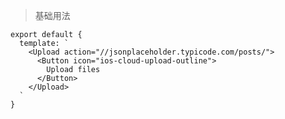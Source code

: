 > 基础用法

    export default {
      template: `
        <Upload action="//jsonplaceholder.typicode.com/posts/">
          <Button icon="ios-cloud-upload-outline">
            Upload files
          </Button>
        </Upload>
      `
    }